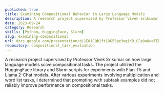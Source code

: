 ```yaml
---
published: true
title: Examining Compositional Behavior in Large Language Models
description: A research project supervised by Professor Vivek Srikumar on how large language models solve compositional tasks.
date: 2023-09-24
category: Research
skills: [Python, HuggingFace, Slurm]
slug: examining-compositional
url: docs.google.com/presentation/d/1E8iCQb2ft1BG55gx3ug1KR_GFp9a8woTEknGuJlETbA/edit?usp=sharing
repository: compositional_task_evaluation
---
```


A research project supervised by Professor Vivek Srikumar on how large language models solve compositional tasks. The project utilized the HuggingFace library and Slurm scripts for experiments with Flan-T5 and Llama 2-Chat models. After various experiments involving multiplication and word list tasks, I determined that prompting with subtask examples did not reliably improve performance on compositional tasks.
